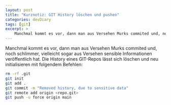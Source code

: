 ```yaml
---
layout: post
title: "Kurznotiz: GIT History löschen und pushen" 
categories: devDiary
tags: [git]
excerpt: >
    Manchmal kommt es vor, dann man aus Versehen Murks commited und, noch schlimmer, vielleicht sogar aus Versehen sensible Informationen veröffentlich hat.
---
```


Manchmal kommt es vor, dann man aus Versehen Murks commited und, noch schlimmer, vielleicht sogar aus Versehen sensible Informationen veröffentlich hat. 
Die History eines GIT-Repos lässt sich löschen und neu initialisieren mit folgendem Befehlen:

```bash
rm -rf .git
git init
git add .
git commit -m "Removed history, due to sensitive data"
git remote add origin <repo.git>
git push -u force origin main
```